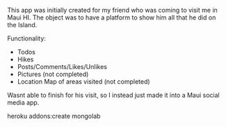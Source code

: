 This app was initially created for my friend who was coming to visit me in Maui HI.  The object was to have a platform to show him all that he did on the Island.

Functionality:
  - Todos
  - Hikes
  - Posts/Comments/Likes/Unlikes
  - Pictures (not completed)
  - Location Map of areas visited (not completed)

Wasnt able to finish for his visit, so I instead just made it into a Maui social media app.

heroku addons:create mongolab
